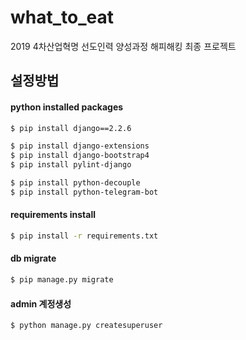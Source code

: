 # what_to_eat
2019 4차산업혁명 선도인력 양성과정 해피해킹 최종 프로젝트

## 설정방법
#### python installed packages
```bash
$ pip install django==2.2.6

$ pip install django-extensions
$ pip install django-bootstrap4
$ pip install pylint-django

$ pip install python-decouple
$ pip install python-telegram-bot
```

#### requirements install
```bash
$ pip install -r requirements.txt
```

#### db migrate
```bash
$ pip manage.py migrate
```

#### admin 계정생성
```bash
$ python manage.py createsuperuser
```